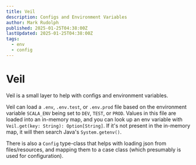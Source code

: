```yaml
---
title: Veil
description: Configs and Environment Variables
author: Mark Rudolph
published: 2025-01-25T04:38:00Z
lastUpdated: 2025-01-25T04:38:00Z
tags:
  - env
  - config
---
```


# Veil

Veil is a small layer to help with configs and environment variables.

Veil can load a `.env`, `.env.test`, or `.env.prod` file based on the environment variable `SCALA_ENV` being set to
`DEV`, `TEST`, or `PROD`. Values in this file are loaded into an in-memory map, and you can look up an env variable with
`Veil.get(key: String): Option[String]`. If it's not present in the in-memory map, it will then search Java's
`System.getenv()`.

There is also a `Config` type-class that helps with loading json from files/resources, and mapping them to a case
class (which presumably is used for configuration).